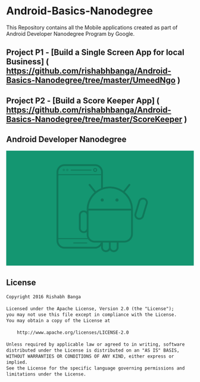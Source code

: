 # Android-Basics-Nanodegree

This Repository contains all the Mobile applications created as part of Android Developer Nanodegree Program by Google. 

## Project P1 - [Build a Single Screen App for local Business] ( https://github.com/rishabhbanga/Android-Basics-Nanodegree/tree/master/UmeedNgo )

[1]: https://github.com/rishabhbanga/Android-Basics-Nanodegree/blob/master/Screenshots/P1-1.png "Umeed NGO's Landing Page"

## Project P2 - [Build a Score Keeper App] ( https://github.com/rishabhbanga/Android-Basics-Nanodegree/tree/master/ScoreKeeper )

## Android Developer Nanodegree
[![Udacity][99]][100]

[99]: https://github.com/rishabhbanga/Android-Nanodegree/blob/master/screenshots/nanodegree-logo.png
[100]: https://www.udacity.com/course/android-developer-nanodegree--nd801

## License

    Copyright 2016 Rishabh Banga

    Licensed under the Apache License, Version 2.0 (the "License");
    you may not use this file except in compliance with the License.
    You may obtain a copy of the License at

        http://www.apache.org/licenses/LICENSE-2.0

    Unless required by applicable law or agreed to in writing, software
    distributed under the License is distributed on an "AS IS" BASIS,
    WITHOUT WARRANTIES OR CONDITIONS OF ANY KIND, either express or implied.
    See the License for the specific language governing permissions and
    limitations under the License.

